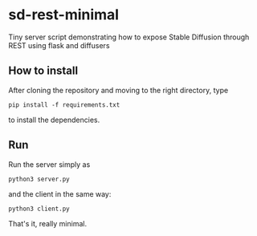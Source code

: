 # sd-rest-minimal
Tiny server script demonstrating how to expose Stable Diffusion through REST using flask and diffusers

## How to install
After cloning the repository and moving to the right directory, type
```
pip install -f requirements.txt
```
to install the dependencies.

## Run 

Run the server simply as 
```
python3 server.py
```
and the client in the same way:
```
python3 client.py
```
That's it, really minimal.
